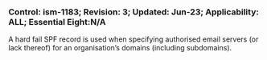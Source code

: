 ### Control: ism-1183; Revision: 3; Updated: Jun-23; Applicability: ALL; Essential Eight:N/A
<p>A hard fail SPF record is used when specifying authorised email servers (or lack thereof) for an organisation’s domains (including subdomains).</p>